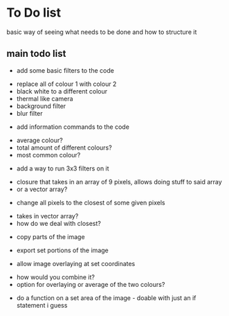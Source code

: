 # To Do list

basic way of seeing what needs to be done and how to structure it

## main todo list

- add some basic filters to the code

* replace all of colour 1 with colour 2
* black white to a different colour
* thermal like camera
* background filter
* blur filter

- add information commands to the code

* average colour?
* total amount of different colours?
* most common colour?

- add a way to run 3x3 filters on it

* closure that takes in an array of 9 pixels, allows doing stuff to said array
* or a vector array?

- change all pixels to the closest of some given pixels

* takes in vector array?
* how do we deal with closest?

- copy parts of the image

* export set portions of the image

- allow image overlaying at set coordinates

* how would you combine it?
* option for overlaying or average of the two colours?

- do a function on a set area of the image - doable with just an if statement i guess
